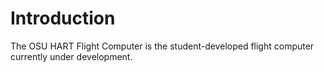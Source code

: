 Introduction
=============
<!-- Describe the project and its purpose
The goal of this project is to build/create/provide…[the what]… for …[the who]… so that she/he/they can …[the why]. We aim to accomplish this with …[the how]…[the where]… by/on/before …[the when].
-->
The OSU HART Flight Computer is the student-developed flight computer currently under development.
